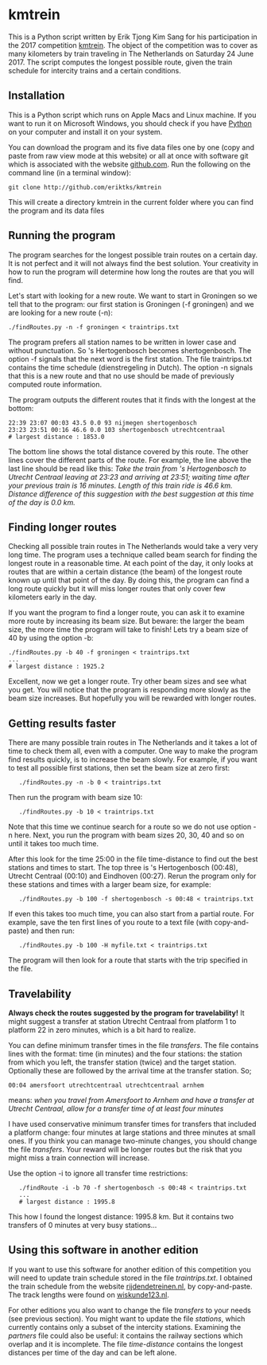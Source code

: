 # kmtrein

This is a Python script written by Erik Tjong Kim Sang for
his participation in the 2017 competition
[kmtrein](http://www.treinreiziger.nl/inschrijving-kilometer-kampioen-2017-gestart/).
The object of the competition was to cover as many
kilometers by train traveling in The Netherlands on Saturday
24 June 2017. The script computes the longest possible
route, given the train schedule for intercity trains and a
certain conditions.

## Installation

This is a Python script which runs on Apple Macs and Linux
machine. If you want to run it on Microsoft Windows, you
should check if you have
[Python](https://en.wikipedia.org/wiki/Python_(programming_language))
on your computer and install it on your system.

You can download the program and its five data files one by
one (copy and paste from raw view mode at this website) or
all at once with software git which is associated with the
website [github.com](http://github.com). Run the following
on the command line (in a terminal window):

```
git clone http://github.com/eriktks/kmtrein
```

This will create a directory kmtrein in the current folder
where you can find the program and its data files

## Running the program

The program searches for the longest possible train routes
on a certain day. It is not perfect and it will not always
find the best solution. Your creativity in how to run the
program will determine how long the routes are that you will
find.

Let's start with looking for a new route. We want to start in
Groningen so we tell that to the program: our first station is
Groningen (-f groningen) and we are looking for a new route (-n):

```
./findRoutes.py -n -f groningen < traintrips.txt
```

The program prefers all station names to be written in lower
case and without punctuation. So 's Hertogenbosch becomes
shertogenbosch. The option -f signals that the next word is
the first station. The file traintrips.txt contains the time
schedule (dienstregeling in Dutch). The option -n signals
that this is a new route and that no use should be made of
previously computed route information.

The program outputs the different routes that it finds with
the longest at the bottom:

```
22:39 23:07 00:03 43.5 0.0 93 nijmegen shertogenbosch
23:23 23:51 00:16 46.6 0.0 103 shertogenbosch utrechtcentraal
# largest distance : 1853.0
```

The bottom line shows the total distance covered by this
route. The other lines cover the different parts of the
route. For example, the line above the last line should be
read like this: *Take the train from 's Hertogenbosch to
Utrecht Centraal leaving at 23:23 and arriving at 23:51;
waiting time after your previous train is 16 minutes. Length
of this train ride is 46.6 km. Distance difference of this
suggestion with the best suggestion at this time of the day
is 0.0 km.*

## Finding longer routes

Checking all possible train routes in The Netherlands would
take a very very long time. The program uses a technique
called beam search for finding the longest route in a
reasonable time. At each point of the day, it only looks at
routes that are within a certain distance (the beam) of the
longest route known up until that point of the day. By doing
this, the program can find a long route quickly but it will
miss longer routes that only cover few kilometers early in
the day.

If you want the program to find a longer route, you can ask
it to examine more route by increasing its beam size. But
beware: the larger the beam size, the more time the program
will take to finish! Lets try a beam size of 40 by using the
option -b:

```
./findRoutes.py -b 40 -f groningen < traintrips.txt
...
# largest distance : 1925.2
```

Excellent, now we get a longer route. Try other beam sizes
and see what you get. You will notice that the program is
responding more slowly as the beam size increases. But
hopefully you will be rewarded with longer routes.

## Getting results faster

There are many possible train routes in The Netherlands and
it takes a lot of time to check them all, even with a
computer. One way to make the program find results quickly,
is to increase the beam slowly. For example, if you want to
test all possible first stations, then set the beam size at
zero first:

```
   ./findRoutes.py -n -b 0 < traintrips.txt
```

Then run the program with beam size 10:

```
   ./findRoutes.py -b 10 < traintrips.txt
```

Note that this time we continue search for a route so we do
not use option -n here. Next, you run the program with beam
sizes 20, 30, 40 and so on until it takes too much time.

After this look for the time 25:00 in the file time-distance
to find out the best stations and times to start. The top
three is 's Hertogenbosch (00:48), Utrecht Centraal (00:10)
and Eindhoven (00:27). Rerun the program only for these
stations and times with a larger beam size, for example:

```
   ./findRoutes.py -b 100 -f shertogenbosch -s 00:48 < traintrips.txt
```

If even this takes too much time, you can also start from a
partial route. For example, save the ten first lines of you
route to a text file (with copy-and-paste) and then run:

```
   ./findRoutes.py -b 100 -H myfile.txt < traintrips.txt
```

The program will then look for a route that starts with the
trip specified in the file.

## Travelability

**Always check the routes suggested by  the program for
travelability!** It might suggest a transfer at station
Utrecht Centraal from platform 1 to platform 22 in zero
minutes, which is a bit hard to realize.

You can define minimum transfer times in the file
*transfers*.  The file contains lines with the format: time
(in minutes) and the four stations: the station from which you
left, the transfer station (twice) and the target station.
Optionally these are followed by the arrival time at the
transfer station. So;

```
00:04 amersfoort utrechtcentraal utrechtcentraal arnhem
```

means: *when you travel from Amersfoort to Arnhem and have a
transfer at Utrecht Centraal, allow for a transfer time of
at least four minutes*

I have used conservative minimum transfer times for
transfers that included a platform change: four minutes at
large stations and three minutes at small ones. If you think
you can manage two-minute changes, you should change the
file *transfers*. Your reward will be longer routes but the
risk that you might miss a train connection will increase.

Use the option -i to ignore all transfer time restrictions:

```
   ./findRoute -i -b 70 -f shertogenbosch -s 00:48 < traintrips.txt
   ...
   # largest distance : 1995.8
```

This how I found the longest distance: 1995.8 km. But it
contains two transfers of 0 minutes at very busy stations...

## Using this software in another edition

If you want to use this software for another edition of this
competition you will need to update train schedule stored in
the file *traintrips.txt*. I obtained the train schedule
from the website
[rijdendetreinen.nl](https://www.rijdendetreinen.nl/reisplanner),
by copy-and-paste.  The track lengths were found on
[wiskunde123.nl](http://www.wiskunde123.nl/treingraaf/).

For other editions you also want to change the file
*transfers* to your needs (see previous section). You might
want to update the file *stations*, which currently contains
only a subset of the intercity stations. Examining the
*partners* file could also be useful: it contains the railway
sections which overlap and it is incomplete. The file
*time-distance* contains the longest distances per time of the
day and can be left alone.

